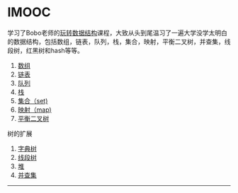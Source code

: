 # IMOOC

学习了Bobo老师的[玩转数据结构](https://coding.imooc.com/class/207.html/"玩转数据结构")课程，大致从头到尾温习了一遍大学没学太明白的数据结构，包括数组，链表，队列，栈，集合，映射，平衡二叉树，并查集，线段树，红黑树和hash等等。

1. [数组](<https://github.com/WillJE/IMOOC/tree/master/DataStructure/Array>)
2. [链表](https://github.com/WillJE/IMOOC/tree/master/DataStructure/LinkedList)
3. [队列](https://github.com/WillJE/IMOOC/tree/master/DataStructure/Queue)
4. [栈](https://github.com/WillJE/IMOOC/tree/master/DataStructure/Stack)
5. [集合（set)](https://github.com/WillJE/IMOOC/tree/master/DataStructure/Set)
6. [映射（map)](https://github.com/WillJE/IMOOC/tree/master/DataStructure/Map)
7. [平衡二叉树](https://github.com/WillJE/IMOOC/tree/master/DataStructure/AVL-Tree)

树的扩展

1. [字典树](https://github.com/WillJE/IMOOC/tree/master/DataStructure/Trie)
2. [线段树](https://github.com/WillJE/IMOOC/tree/master/DataStructure/SegmentTree)
3. [堆](https://github.com/WillJE/IMOOC/tree/master/DataStructure/MaxHead)
4. [并查集](https://github.com/WillJE/IMOOC/tree/master/DataStructure/UnionFind)

-----

